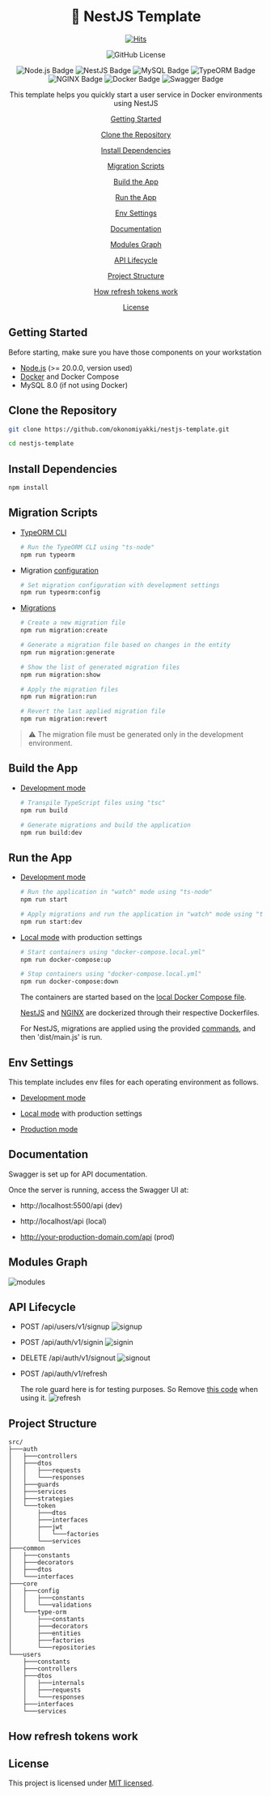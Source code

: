 <div align="center">
<h1> 🌈 NestJS Template </h1>

[![Hits](https://hits.seeyoufarm.com/api/count/incr/badge.svg?url=https%3A%2F%2Fgithub.com%2Fokonomiyakki%2Fnestjs-template&count_bg=%2379C83D&title_bg=%23555555&icon=&icon_color=%23E7E7E7&title=hits&edge_flat=false)](https://github.com/okonomiyakki/nestjs-template)

![GitHub License](https://img.shields.io/github/license/okonomiyakki/nestjs-template.svg)

![Node.js Badge](https://img.shields.io/badge/Node.js-20.18.0-5FA04E?logo=nodedotjs&logoColor=5FA04E&style=flat)
![NestJS Badge](https://img.shields.io/badge/NestJS-10.0.0-E0234E?logo=nestjs&logoColor=E0234E&style=flat)
![MySQL Badge](https://img.shields.io/badge/MySQL-8.0.40-4479A1?logo=mysql&logoColor=4479A1&style=flat)
![TypeORM Badge](https://img.shields.io/badge/TypeORM-0.3.20-FE0803?logo=typeorm&logoColor=FE0803&style=flat)
![NGINX Badge](https://img.shields.io/badge/NGINX-latest-009639?logo=nginx&logoColor=009639&style=flat)
![Docker Badge](https://img.shields.io/badge/Docker-25.0.3-2496ED?logo=docker&logoColor=2496ED&style=flat)
![Swagger Badge](https://img.shields.io/badge/Swagger-8.0.1-85EA2D?logo=swagger&logoColor=85EA2D&style=flat)

<p>This template helps you quickly start a user service in Docker environments using NestJS</p>

[Getting Started](#getting-started)

[Clone the Repository](#clone-the-repository)

[Install Dependencies](#install-dependencies)

[Migration Scripts](#migration-scripts)

[Build the App](#build-the-app)

[Run the App](#run-the-app)

[Env Settings](#env-settings)

[Documentation](#documentation)

[Modules Graph](#modules-graph)

[API Lifecycle](#api-lifecycle)

[Project Structure](#project-structure)

[How refresh tokens work](#how-refresh-tokens-work)

[License](#license)

</div>

## Getting Started

Before starting, make sure you have those components on your workstation

- [Node.js](https://nodejs.org/) (>= 20.0.0, version used)
- [Docker](https://www.docker.com/get-started) and Docker Compose
- MySQL 8.0 (if not using Docker)

## Clone the Repository

```bash
git clone https://github.com/okonomiyakki/nestjs-template.git

cd nestjs-template
```

## Install Dependencies

```bash
npm install
```

## Migration Scripts

- [TypeORM CLI](https://github.com/okonomiyakki/nestjs-template/blob/9c6c53a0adfa7c866eac3f7e8679ceec971a87f9/package.json#L18-L18)

  ```bash
  # Run the TypeORM CLI using "ts-node"
  npm run typeorm
  ```

- Migration [configuration](https://github.com/okonomiyakki/nestjs-template/blob/9c6c53a0adfa7c866eac3f7e8679ceec971a87f9/package.json#L19-L19)

  ```bash
  # Set migration configuration with development settings
  npm run typeorm:config
  ```

- [Migrations](https://github.com/okonomiyakki/nestjs-template/blob/9c6c53a0adfa7c866eac3f7e8679ceec971a87f9/package.json#L20-L24)

  ```bash
  # Create a new migration file
  npm run migration:create

  # Generate a migration file based on changes in the entity
  npm run migration:generate

  # Show the list of generated migration files
  npm run migration:show

  # Apply the migration files
  npm run migration:run

  # Revert the last applied migration file
  npm run migration:revert
  ```

> ⚠ The migration file must be generated only in the development environment.

## Build the App

- [Development mode](https://github.com/okonomiyakki/nestjs-template/blob/9c6c53a0adfa7c866eac3f7e8679ceec971a87f9/package.json#L12-L13)

  ```bash
  # Transpile TypeScript files using "tsc"
  npm run build

  # Generate migrations and build the application
  npm run build:dev
  ```

## Run the App

- [Development mode](https://github.com/okonomiyakki/nestjs-template/blob/9c6c53a0adfa7c866eac3f7e8679ceec971a87f9/package.json#L14-L15)

  ```bash
  # Run the application in "watch" mode using "ts-node"
  npm run start

  # Apply migrations and run the application in "watch" mode using "ts-node"
  npm run start:dev
  ```

- [Local mode](https://github.com/okonomiyakki/nestjs-template/blob/9c6c53a0adfa7c866eac3f7e8679ceec971a87f9/package.json#L16-L17) with production settings

  ```bash
  # Start containers using "docker-compose.local.yml"
  npm run docker-compose:up

  # Stop containers using "docker-compose.local.yml"
  npm run docker-compose:down
  ```

  The containers are started based on the [local Docker Compose file](https://github.com/okonomiyakki/nestjs-template/blob/main/docker-compose.local.yml).

  [NestJS](https://github.com/okonomiyakki/nestjs-template/blob/main/Dockerfile.local) and [NGINX](https://github.com/okonomiyakki/nestjs-template/blob/main/nginx/Dockerfile.local) are dockerized through their respective Dockerfiles.

  For NestJS, migrations are applied using the provided [commands](https://github.com/okonomiyakki/nestjs-template/blob/main/scripts/start.sh), and then 'dist/main.js' is run.

## Env Settings

This template includes env files for each operating environment as follows.

- [Development mode](https://github.com/okonomiyakki/nestjs-template/blob/main/.env.dev)

- [Local mode](https://github.com/okonomiyakki/nestjs-template/blob/main/.env.local) with production settings

- [Production mode](https://github.com/okonomiyakki/nestjs-template/blob/main/.env.prod)

## Documentation

Swagger is set up for API documentation.

Once the server is running, access the Swagger UI at:

- http://localhost:5500/api (dev)

- http://localhost/api (local)

- http://your-production-domain.com/api (prod)

## Modules Graph

![modules](https://github.com/user-attachments/assets/928ddb72-fcc3-4d0a-be1e-aadc2a93737d)

## API Lifecycle

- POST /api/users/v1/signup
  ![signup](https://github.com/user-attachments/assets/34720f2f-1948-4d1f-a298-27c0dd37d2ef)

- POST /api/auth/v1/signin
  ![signin](https://github.com/user-attachments/assets/d2b6fec6-1c99-4c7c-af52-9ef9896a3786)

- DELETE /api/auth/v1/signout
  ![signout](https://github.com/user-attachments/assets/9e460a2a-f5bd-4c06-a559-b5b9a890dc73)

- POST /api/auth/v1/refresh

  The role guard here is for testing purposes. So Remove [this code](https://github.com/okonomiyakki/nestjs-template/blob/629f59a923585f47dd40bbb6c07933608e1f7a1c/src/auth/controllers/auth.controller.ts#L80C36-L81C72) when using it.
  ![refresh](https://github.com/user-attachments/assets/cde0bd0d-c7d7-4873-ba03-f2e3d89bc79d)

## Project Structure

```
src/
├───auth
│   ├───controllers
│   ├───dtos
│   │   ├───requests
│   │   └───responses
│   ├───guards
│   ├───services
│   ├───strategies
│   └───token
│       ├───dtos
│       ├───interfaces
│       ├───jwt
│       │   └───factories
│       └───services
├───common
│   ├───constants
│   ├───decorators
│   ├───dtos
│   └───interfaces
├───core
│   ├───config
│   │   ├───constants
│   │   └───validations
│   └───type-orm
│       ├───constants
│       ├───decorators
│       ├───entities
│       ├───factories
│       └───repositories
└───users
    ├───constants
    ├───controllers
    ├───dtos
    │   ├───internals
    │   ├───requests
    │   └───responses
    ├───interfaces
    └───services
```

## How refresh tokens work

## License

This project is licensed under [MIT licensed](https://github.com/okonomiyakki/nestjs-template/blob/main/LICENSE).
